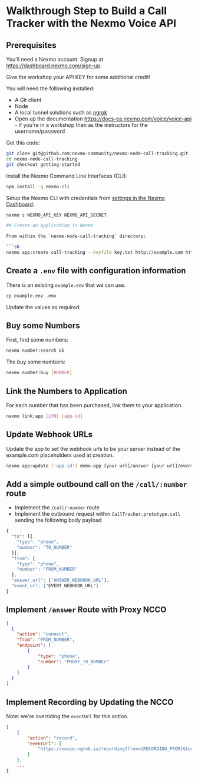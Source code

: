 # Walkthrough Step to Build a Call Tracker with the Nexmo Voice API

## Prerequisites

You'll need a Nexmo account. Signup at <https://dashboard.nexmo.com/sign-up>.

Give the workshop your API KEY for some additional credit!

You will need the following installed:

* A Git client
* Node
* A local tunnel solutions such as [ngrok](https://ngrok.com/)
* Open up the documentation <https://docs-ea.nexmo.com/voice/voice-api> - if you're in a workshop then as the instructors for the username/password

Get this code:

```sh
git clone git@github.com:nexmo-community/nexmo-node-call-tracking.git
cd nexmo-node-call-tracking
git checkout getting-started
```

Install the Nexmo Command Line Interfaces (CLI):

```sh
npm install -g nexmo-cli
```

Setup the Nexmo CLI with credentials from [settings in the Nexmo Dashboard](https://dashboard.nexmo.com/settings):

```sh
nexmo s NEXMO_API_KEY NEXMO_API_SECRET

## Create an Application in Nexmo

From within the `nexmo-node-call-tracking` directory:

```sh
nexmo app:create call-tracking --keyfile key.txt http://example.com http://example.com
```

## Create a `.env` file with configuration information

There is an existing `example.env` that we can use.

```sh
cp example.env .env
```

Update the values as required.

## Buy some Numbers

First, find some numbers:

```sh
nexmo number:search US
```

The buy some numbers:

```sh
nexmo number:buy [NUMBER]
```

## Link the Numbers to Application

For each number that has been purchased, link them to your application.

```sh
nexmo link:app [LVN] [app-id]
```

## Update Webhook URLs

Update the app to set the webhook urls to be your server instead of the example.com placeholders used at creation.

```sh
nexmo app:update ['app-id'] demo-app [your url]/answer [your url]/event
```

## Add a simple outbound call on the `/call/:number` route

* Implement the `/call/:number` route
* Implement the outbound request within `CallTracker.prototype.call` sending the following body payload

```js
{
  "to": [{
    "type": "phone",
    "number": "TO_NUMBER"
  }],
  "from": {
    "type": "phone",
    "number": "FROM_NUMBER"
  },
  "answer_url": ["ANSWER_WEBHOOK_URL"],
  "event_url: ["EVENT_WEBHOOK_URL"]
}
```

## Implement `/answer` Route with Proxy NCCO

```json
[
  {
    "action": "connect",
    "from": "FROM_NUMBER",
    "endpoint": [
        {
            "type": "phone",
            "number": "PROXY_TO_NUMBEr"
        }
    ]
  }
]
```

## Implement Recording by Updating the NCCO

Note: we're overriding the `eventUrl` for this action.

```json
[
    {
        "action": "record",
        "eventUrl": [
            "https://voice.ngrok.io/recording?from={RECORDING_FROM}&to={RECORDING_TO}"
        ]
    },
    ...
}
```
